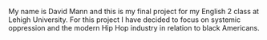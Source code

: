 My name is David Mann and this is my final project for my English 2 class at Lehigh University. For this project I have decided to focus on systemic oppression and the modern Hip Hop industry in relation to black Americans.
